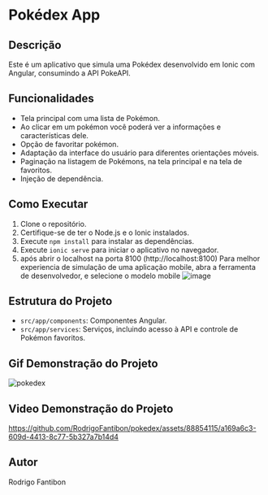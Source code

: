 # Pokédex App

## Descrição
Este é um aplicativo que simula uma Pokédex desenvolvido em Ionic com Angular, consumindo a API PokeAPI.

## Funcionalidades
- Tela principal com uma lista de Pokémon.
- Ao clicar em um pokémon você poderá ver a informações e características dele.
- Opção de favoritar pokémon.
- Adaptação da interface do usuário para diferentes orientações móveis.
- Paginação na listagem de Pokémons, na tela principal e na tela de favoritos.
- Injeção de dependência.

## Como Executar
1. Clone o repositório.
2. Certifique-se de ter o Node.js e o Ionic instalados.
3. Execute `npm install` para instalar as dependências.
4. Execute `ionic serve` para iniciar o aplicativo no navegador.
5. após abrir o localhost na porta 8100 (http://localhost:8100)
Para melhor experiencia de simulação de uma aplicação mobile, abra a ferramenta de desenvolvedor, e selecione o modelo mobile
![image](https://github.com/RodrigoFantibon/pokedex/assets/88854115/968c846a-b8b7-4751-b19e-5d3157f5165a)

 
## Estrutura do Projeto
- `src/app/components`: Componentes Angular.
- `src/app/services`: Serviços, incluindo acesso à API e controle de Pokémon favoritos.



## Gif Demonstração do Projeto
![pokedex](https://github.com/RodrigoFantibon/pokedex/assets/88854115/9b58fcec-734d-4acf-b10c-8727fdb456e4)


## Video Demonstração do Projeto
https://github.com/RodrigoFantibon/pokedex/assets/88854115/a169a6c3-609d-4413-8c77-5b327a7b14d4



## Autor
Rodrigo Fantibon
